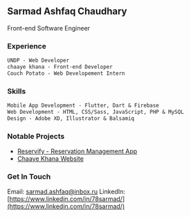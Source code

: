 ## Sarmad Ashfaq Chaudhary

Front-end Software Engineer

### Experience

```markdown
UNDP - Web Developer
chaaye khana - Front-end Developer
Couch Potato - Web Developement Intern
```

### Skills

```markdown
Mobile App Development - Flutter, Dart & Firebase
Web Development - HTML, CSS/Sass, JavaScript, PHP & MySQL
Design - Adobe XD, Illustrator & Balsamiq
```

### Notable Projects

- [Reservify - Reservation Management App](https://github.com/78sarmad/reservify)
- [Chaaye Khana Website](http://www.chaayekhana.com/)


### Get In Touch

Email: [sarmad.ashfaq@inbox.ru](mailto:sarmad.ashfaq@inbox.ru)
LinkedIn: [https://www.linkedin.com/in/78sarmad/](https://www.linkedin.com/in/78sarmad/)

